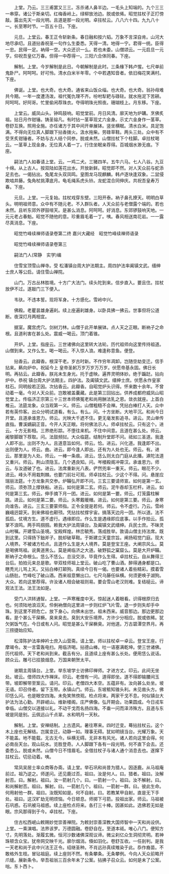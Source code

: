 <!-- { "loadSidebar": true } -->
　　上堂。乃云。三三甫罢又三三。冻杀诸人鼻半边。一毛头上知端的。九个三三一串穿。诸公于斯亲切。红梅香岭上。绿柳放池边。脱或依俙。昭觉拄杖子正打傍敲。露出先天一段光明。且道是那一段光明。卓拄杖云。八八六十四。九九八十一。长至寒时节。一百五十日。下座。

　　元旦。上堂云。春王正令斩新条。春日融和按六韬。万象不言深自肯。山河大地尽承叨。且道拈香祝圣一句作么生委悉。天得一清。地得一宁。君得一统。臣得一忠。民得一足。衲得一空。大众还识一么。若也未委。山僧颂云。一元启旦一元亨。仰祝吾皇亿万春。但得一中荐得一。三阳六合体同春。下座。

　　解制。上堂。今岁解制是此日。今朝解制是此时。三条椽下韩卢惺。七尺单前鬼卧尸。阿呵呵。好可怜。清水白米半年零。个中若遇知音者。依旧梅花笑满村。下座。

　　佛诞。上堂。也大奇。也大奇。通省来山饭众缁。也大奇。也大奇。翁孙母难共今期。一年一度遭汤泼。祖代冤仇理不齐。吩咐犁耙与碌砫。就水拖泥下苦耕。阿呵呵。好阿哥。忙里偷闲荐珠衣。夺得明珠光照夜。珊瑚枝上。月东移。下座。

　　上堂云。威凤山头。钟鸣鼓响。昭觉堂前。月日风清。廓天地为炉韝。烹佛炙祖。拈日月作钳锤。铸圣镕凡。有时拈一茎草现丈六金身。示丈六金身作一茎草。卷舒互换。照用全施。亦任诸方于其中间开单展钵。竖坐横眠。清水白米。具足饱满。不得向无位真人脚跟下拈香拨火。汲水拖柴。劳碌草鞋。两头三处。众中有不受烹炙钳锤者。不妨与古人结个同参。脱或未然。山僧拄杖下个柱脚。卓拄杖喝云。一茎草上现金身。无位真人着一丁。行住坐眠亲荐得。百城烟水渺无痕。下座。

　　嗣法门人如春请上堂。云。一鸡二犬。三猪四羊。五牛六马。七人八谷。九豆十绵。从上古人。按双陆如莲花出水。开放新鲜。昭觉即不然。对人天众前与蛇添足去也。一偈拈出。兔尾龙头双凤鸣。皇图龙马现麒麟。韩卢逐块逢双象。二鼠侵欺啮井藤。兔角杖挑潭底月。龟毛绳系虎头铃。龙蛇混合同伸庆。共祝吾皇寿万春。下座。

　　元旦。上堂。一元复始。拄杖戏穿东壁。三阳开泰。衲子鼻孔撩天。明明白草头。明明祖师意。众中有不随元老。不入群队者。人天众前与老僧露个端的。若也未然。且听东郊外锣鼓喧天。是甚么消息。阿呵呵。好消息。东郊锣鼓响天地。一元元老占春魁。昭觉不随他的意。珍重眉毛着一丁。咦。春风相送南花岩。一一露尽真消息。下座。

　　昭觉竹峰续禅师语录卷第二终
嘉兴大藏经　昭觉竹峰续禅师语录


　　昭觉竹峰续禅师语录卷第三

　　嗣法门人(常静　实学)编

　　住雪宝顶雪山禅寺。受
松潘镇台周大护法期主。周四护法率阖镇文武。缙绅士庶人等公启。请住雪山禅院。

　　山门。万古丛林胜境。十方广大法门。续头陀到来。信步直入。要且住。拄杖放伊不过。遂敲门三下便入。

　　韦驮。不违本誓。现将军身。十方感化。雪岭中兴。

　　佛殿。老瞿昙雄身遍刹。续上座遍刹雄身。以卧具拂一拂云。世事但将公道断。夜深灯月两相宜。

　　据室。魔宫虎穴。剑树刀林。山僧于此开单展钵。点人天之正眼。断衲子之命根。且道利害在甚么处。震威一喝云。顶门着锥。

　　开炉。上堂。指座云。三世诸佛向这里转大法轮。历代祖师向这里传持祖道。山僧到来。又作么生。喝一喝云。不入惊人浪。难逢称意鱼。便登。

　　拈香云。此瓣香。根深干老。岁古时新。不作穷年凋卸。岂随空劫变迁。信手拈来。爇向炉中。祝延今上
皇帝圣躬万岁万岁万万岁。伏愿帝基永固。佛日长明。再拈云。此瓣香。朕兆未生身光。托于虚映。遍界灵明体妙。绝于蹁跹。拈向炉中。恭祝
镇台周大护法期主。四护法。及阖镇文武。缙绅士庶。伏愿永作皇家柱石。同明般若正因。次拈香云。此瓣香。自昭觉炉头识得。怀来数十余年。不曾动着一毫。今对人天众前。岂敢被盖囊藏。此是第三回拈出。供养成都府威凤山昭觉堂上。传临济正宗第三十三世本师佛冤老和尚用酬法乳之恩。敛衣就座。上首白椎云。法筵龙象。众当观第一义。师云。山僧粗糙不会禅。凭拈白棒打人天。众中若有英伶客。出众分明试道看。有么。有么。问。十方坐断。大地平沉。和尚今日开堂。且道承谁恩力。师云。光映大千遮不住。更无毫发影追寻。进云。灵山单传直指。曹溪嫡嗣正音。今开人天正眼。将何佛法示人。师卓拄杖云。只有这个。进云。十方无影相。三界绝形踪。不堕往来机。不住中间意。且道在甚么处。师云。阇黎脚跟下荐取。问。法鼓频挝。大众临筵。结制升堂即不问。祗如三圣道。我逢人即不出。出则不为人。且道意旨如何。师云。恰。进云。兴化道。我逢即不出。出则便为人。师云。曲。进云。即今逢人即出。还有为人处也无。师云。有。进云。那里是为人处。师云。一棒一条痕。进云。恁么则太白门庭从此播。滹陀法道又重兴。师云。荆山须隐玉。几个遇良知。问。岑楼殿阁冲霄汉。承谁恩力。师云。与汝道破了也。进云。法席重新光八表。俨然兜率一重天。师云。眼花不少。进云。峰头不用栽荆棘。也要门前壮可观。师卓拄杖云。少这个不得。问。悬崖应瑞丽法筵。十方龙象共交参。炉鞴弘开即不问。三玄三要请师宣。如何是第一玄。师云。须弥顶上撑铁船。进云。如何是第二玄。师云。泥牛吞却玉栏杆。进云。如何是第三玄。师云。伸手摘下月一团。进云。如何是第一要。师云。灯笼露柱解　跳。进云。如何是第二要。师云。头寒戴暖帽。进云。如何是第三要。师云。身寒向谁告。进云。三玄三要蒙师指。正令全提是若何。师云。令不虚行。乃云。雪岭巍峨迥碧天。到来佛祖也颟顸。凭拈拄杖撑宇宙。搞落天边月一团。所以道。法不孤启。仗境方生。道不虚行。遇缘即应。作么生是遇缘即应底事。以手作拍云。孤掌不浪鸣。两手鸣掴掴。赖我大护法周镇台。及阖镇文武缙绅。兵民士庶。不昧灵山咐嘱。开建雪山圣境。宝殿辉煌。林峦毓秀。落成胜举。敦请山僧主持法席。既到这里。只得扬下鈯斧子。脱却破草鞋。于斯建立天童宗旨。阐扬昭觉门庭。现大人境界。不被诸方检点。且道作么生是大人境界。莫是登宝王座。大阐宗风么。莫是喝佛骂祖。说黄道黑么。莫是阐临济之大道。破野狐之窠窟么。莫是大开炉鞴。断衲子之命根么。恁么不恁么。总没交涉。毕竟作么生得。卓拄杖云。自从舞得三台后。拍拍元来总是歌。举双桂师祖上堂云。破山吃了曹山酒。醉得通身都是口。瞎秃光儿骂上天。又拈白棒打颠狗。真续今日有一偈。也要诸人着些精彩。摸着雪山肠肚。竹峰吃了破山酒。西来祖意懒出口。七尺乌藤任纵横。何须更唤子湖狗。大众。若向这里荐得。许汝诸人相会破祖则易。要会雪山老汉则难。复结槌云。谛观法王法。法王法如是。

　　受门人洪转通智。上堂。一声寒雁度中天。惊起迷人着眼看。识得根原归去也。何须陆地浪滔天。伶俐衲僧向这里进一步则红炉飞片雪。退一步则失却手中珠。到这里不顾危亡。放下身心。向佛未出世。祖未西来。威音那边。那边更那边看。是个甚么干屎橛。臭来臭去。臭到大安乐境界。方许少分相应。脱或依稀。犹欠粥饭气在。今日或有人问。昭觉是甚么干屎橛臭。对他道。万古碧潭空界月。再三捞捷始应知。

　　松漳陈护法率绅衿士庶入山营斋。请上堂。师以拄杖卓一卓云。登宝王座。行摩竭令。发一言雷轰电扫。用临济喝。拈德山棒。吐一语塞满乾坤。使三世诸佛。历代祖师。天下老和尚到来。截舌有分。且道续上座有甚么长处。便用恁么说话。顾众云。雕弓已挂狼烟息。万国来朝贺太平。

　　谢期主周镇台。上堂。举东坡学士访佛印禅师。才进方丈。印云。此间无坐处。坡云。借师四大作禅床。印云。老僧有一问。道得即坐。道不得即输腰间玉带。坡即解带至案云。请问。印云。老僧四大本空。五蕴非有。汝向甚么处坐。坡无语。印召侍者。留下玉带。永镇山门。师云。东坡秪知锥头利。未见凿头方。佛印恁么问。也是眼空四海。未免笑煞傍观。检点将来。两家干戈不息。何似镇台大护法为法心勤。开辟岷山。维新楼阁。庄严佛像。弘开期会。功果圆成。今日戎车幸临。山僧交以道接以礼。不动干戈而名扬四海。不垂一问而泽沛殊方。且道与东坡是同是别。云佩远山千点翠。水和明月一天秋。

　　解制。上堂。安禅结制。上古遗风。暑往寒来。四时迁变。蓦拈拄杖云。这个木上座也无解结。岂属变迁。动静一如。理事无碍。犹如明镜当台。光耀万象。天不能盖。地不能载。无古无今。纵横无碍。无非本有风光。诸人若向这里会得。何必南岳天台。观山玩水。览胜登奇。人人脚跟下各有一段光明。何不直下会去。还委悉么。脱或未然。山僧今日不惜眉毛。全借拄杖子与诸人通个消息去也。遂撺下拄杖云。切忌动着。咦。

　　常凤吴居士率众商等办斋。请上堂。举石巩和尚昔为猎人。因逐鹿。从马祖庵前过。祖乃逆之。师遂问。还见鹿过否。祖曰。汝是何人。曰。猎者。祖曰。汝解射否。曰。解射。祖曰。汝一箭射几个。曰。一箭射一个。祖曰。汝不解射。曰。和尚解射否。祖曰。解射。曰。一箭射几个。祖曰。一箭射一群。曰。彼此生命。何用射他一群。祖曰。汝既知如是。何不自射。曰。若教某甲自射。直是无下手处。祖曰。这汉旷劫无明烦恼。今日顿息。师掷下弓箭。投祖出家。师云。马祖被石巩惑。石巩被马祖惑。续上座检点将来。各打三十棒。因甚如此。选佛若无如是眼。宗风那得到于今。卓拄杖。下座。

　　住古松西岷山敕赐妙觉崇善禅院。为敕封崇善深教大国师智中一天和尚设供。上堂。一乘演唱。法界该罗。万德圆融。卷舒自在。至道本祗。唯心八门。便知方寸。先明落处。渐履玄微。恒河沙数诸佛深观议谛。微尘刹亿众生洞彻灵明。若神珠顿含众宝。犹帝网交映千光。廓尔烟消。倏如羽化。卷舒互收。一任剖判。是我一天老和尚于此中兴法王正令。绍继圣种。不肖远孙真续雉染于此。忝作裔苗。不敢格外生枝。冒玷祖庭。续上座则不然。有条攀条。无条攀例。今向人天众前略开爪缝。展新条令。举吾祖翁三百余年未了公案。拈拂子召众云。如何是未了公案。咄。东卜西卜。

